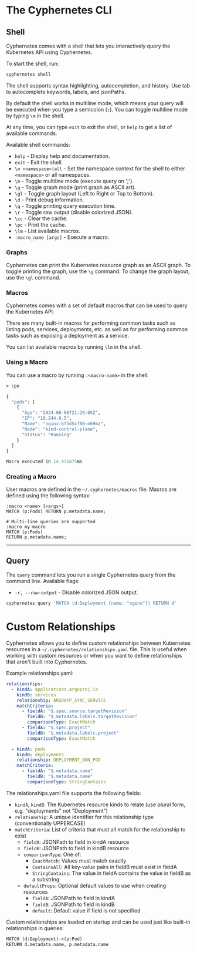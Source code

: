 # The Cyphernetes CLI

## Shell

Cyphernetes comes with a shell that lets you interactively query the Kubernetes API using Cyphernetes.

To start the shell, run:

```bash
cyphernetes shell
```

The shell supports syntax highlighting, autocompletion, and history.
Use tab to autocomplete keywords, labels, and jsonPaths.

By default the shell works in multiline mode, which means your query will be executed when you type a semicolon (`;`).
You can toggle multiline mode by typing `\m` in the shell.

At any time, you can type `exit` to exit the shell, or `help` to get a list of available commands.

Available shell commands:

* `help` - Display help and documentation.
* `exit` - Exit the shell.
* `\n <namespace>|all` - Set the namespace context for the shell to either `<namespace>` or all namespaces.
* `\m` - Toggle multiline mode (execute query on ';').
* `\g` - Toggle graph mode (print graph as ASCII art).
* `\gl` - Toggle graph layout (Left to Right or Top to Bottom).
* `\d` - Print debug information.
* `\q` - Toggle printing query execution time.
* `\r` - Toggle raw output (disable colorized JSON).
* `\cc` - Clear the cache.
* `\pc` - Print the cache.
* `\lm` - List available macros.
* `:macro_name [args]` - Execute a macro.

### Graphs

Cyphernetes can print the Kubernetes resource graph as an ASCII graph.
To toggle printing the graph, use the `\g` command.
To change the graph layout, use the `\gl` command.

### Macros

Cyphernetes comes with a set of default macros that can be used to query the Kubernetes API.

There are many built-in macros for performing common tasks such as listing pods, services, deployments, etc. as well as for performing common tasks such as exposing a deployment as a service.

You can list available macros by running `\lm` in the shell.

### Using a Macro

You can use a macro by running `:<macro-name>` in the shell:

```graphql
> :po

{
  "pods": [
    {
      "Age": "2024-08-06T21:29:05Z",
      "IP": "10.244.0.5",
      "Name": "nginx-bf5d5cf98-m69mz",
      "Node": "kind-control-plane",
      "Status": "Running"
    }
  ]
}

Macro executed in 14.971875ms
```

### Creating a Macro

User macros are defined in the `~/.cyphernetes/macros` file.
Macros are defined using the following syntax:

```
:macro <name> [<args>]
MATCH (p:Pods) RETURN p.metadata.name;

# Multi-line queries are supported
:macro my-macro
MATCH (p:Pods)
RETURN p.metadata.name;
```

----

## Query

The `query` command lets you run a single Cyphernetes query from the command line.
Available flags:

* `-r, --raw-output` - Disable colorized JSON output.

```bash
cyphernetes query 'MATCH (d:Deployment {name: "nginx"}) RETURN d'
```

# Custom Relationships

Cyphernetes allows you to define custom relationships between Kubernetes resources in a `~/.cyphernetes/relationships.yaml` file. This is useful when working with custom resources or when you want to define relationships that aren't built into Cyphernetes.

Example relationships.yaml:

```yaml
relationships:
  - kindA: applications.argoproj.io
    kindB: services
    relationship: ARGOAPP_SYNC_SERVICE
    matchCriteria:
      - fieldA: "$.spec.source.targetRevision"
        fieldB: "$.metadata.labels.targetRevision"
        comparisonType: ExactMatch
      - fieldA: "$.spec.project"
        fieldB: "$.metadata.labels.project" 
        comparisonType: ExactMatch

  - kindA: pods
    kindB: deployments
    relationship: DEPLOYMENT_OWN_POD
    matchCriteria:
      - fieldA: "$.metadata.name"
        fieldB: "$.metadata.name"
        comparisonType: StringContains
```

The relationships.yaml file supports the following fields:

- `kindA`, `kindB`: The Kubernetes resource kinds to relate (use plural form, e.g. "deployments" not "Deployment")
- `relationship`: A unique identifier for this relationship type (conventionally UPPERCASE)
- `matchCriteria`: List of criteria that must all match for the relationship to exist
  - `fieldA`: JSONPath to field in kindA resource
  - `fieldB`: JSONPath to field in kindB resource  
  - `comparisonType`: One of:
    - `ExactMatch`: Values must match exactly
    - `ContainsAll`: All key-value pairs in fieldB must exist in fieldA
    - `StringContains`: The value in fieldA contains the value in fieldB as a substring
  - `defaultProps`: Optional default values to use when creating resources
    - `fieldA`: JSONPath to field in kindA
    - `fieldB`: JSONPath to field in kindB  
    - `default`: Default value if field is not specified

Custom relationships are loaded on startup and can be used just like built-in relationships in queries:

```graphql
MATCH (d:Deployment)->(p:Pod)
RETURN d.metadata.name, p.metadata.name
```

